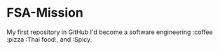 # FSA-Mission
My first repository in GitHub
I'd become a software engineering :coffee :pizza :Thai food:, and :Spicy.
